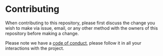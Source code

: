 # Contributing

When contributing to this repository, please first discuss the change you wish to make via issue,
email, or any other method with the owners of this repository before making a change. 

Please note we have a [code of conduct](https://github.com/SebastianDahle/PlasmaSolution/blob/master/CODE_OF_CONDUCT.md), please follow it in all your interactions with the project.
